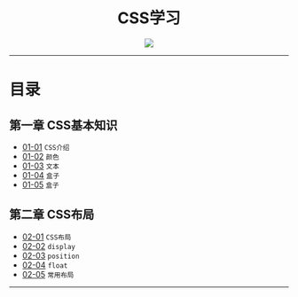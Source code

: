 <h1 align="center">CSS学习</h1>
<p align="center"><img src="http://upload.chinaz.com/2014/0915/1410772362627.jpg" /></p>

---

# 目录
## 第一章 CSS基本知识

* [01-01](https://github.com/TYRMars/CSSdisplay#01-01) `CSS介绍`
* [01-02](https://github.com/TYRMars/CSSdisplay#01-02) `颜色`
* [01-03](https://github.com/TYRMars/CSSdisplay#01-03) `文本`
* [01-04](https://github.com/TYRMars/CSSdisplay#01-04) `盒子`
* [01-05](https://github.com/TYRMars/CSSdisplay#01-04) `盒子`

## 第二章 CSS布局

* [02-01](https://github.com/TYRMars/CSSdisplay#02-01) `CSS布局`
* [02-02](https://github.com/TYRMars/CSSdisplay#02-02) `display`
* [02-03](https://github.com/TYRMars/CSSdisplay#02-03) `position`
* [02-04](https://github.com/TYRMars/CSSdisplay#02-04) `float`
* [02-05](https://github.com/TYRMars/CSSdisplay#02-05) `常用布局`

---
